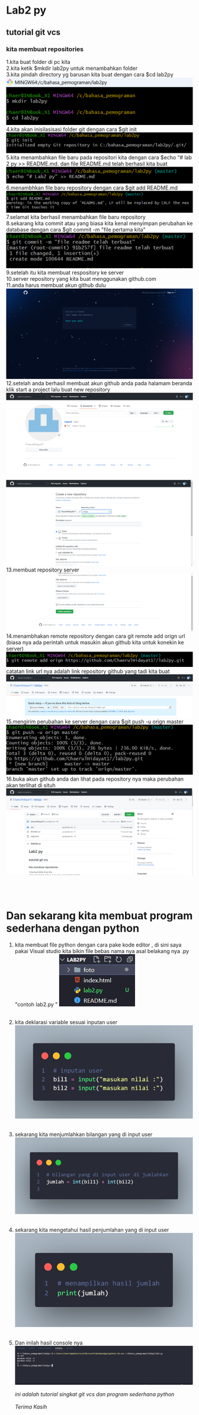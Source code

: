 # Lab2 py

## tutorial git vcs

### kita membuat repositories

1.kita buat folder di pc kita<br>
2.kita ketik $mkdir lab2py untuk menambahkan folder<br>
3.kita pindah directory yg barusan kita buat dengan cara $cd lab2py <br>
![gambar 1](foto/9.png) <br>
4.kita akan inisilasisasi folder git dengan cara $git init <br>
![gambar2](foto/10.png)<br>
5.kita menambahkan file baru pada repositori kita dengan cara $echo “# lab 2 py >> README.md. dan file README.md telah berhasil kita buat <br>
![gambar3](foto/12.png) <br>
6.menambhkan file baru repository dengan cara $git add README.md <br>
![gambar4](foto/11.png) <br>
7.selamat kita berhasil menambahkan file baru repository <br>
8.sekarang kita commit atau yang biasa kita kenal menyimpan perubahan ke database dengan cara $git commit -m "file pertama kita" <br>
![gambar5](foto/13.png) <br>
9.setelah itu kita membuat respository ke server <br>
10.server repository yang kita buat menggunakan github.com <br>
11.anda harus membuat akun github dulu <br>
![gambar6](foto/ss11.png) <br>
12.setelah anda berhasil membuat akun github anda pada halamam beranda klik start a project lalu buat new repository
![gambar7](foto/1.png)<br> ![gambar7](foto/2.png)
13.membuat repository server <br>
![gambar8](foto/3.png) <br>
14.menambhakan remote repository dengan cara git remote add orign url <br>
(biasa nya ada perintah untuk masukin akun github kita untuk konekin ke server) <br>
![gambar9](foto/15.png) <br>
catatan link url nya adalah link repository github yang tadi kita buat <br>
![gambar10](foto/4.png) <br>
15.mengirim perubahan ke server dengan cara $git push -u orign master <br>
![gambar11](foto/16.png) <br>
16.buka akun github anda dan lihat pada repository nya maka perubahan akan terlihat di situh <br>
![gambar12](foto/18.png) <br>
<br> <br> <br>

# Dan sekarang kita membuat program sederhana dengan python

1. kita membuat file python dengan cara pake kode editor , di sini saya pakai Visual studio
   kita bikin file bebas nama nya asal belakang nya .py "contoh lab2.py "
   ![gambar9](foto/19.png) <br> <br>
2. kita deklarasi variable sesuai inputan user
   ![gambar5](foto/5.png)
   <br> <br>
3. sekarang kita menjumlahkan bilangan yang di input user
   ![gambar6](foto/6.png)
   <br><br>
4. sekarang kita mengetahui hasil penjumlahan yang di input user
   ![gamabar7](foto/7.png)
   <br><br>
5. Dan inilah hasil console nya
   ![gambar8](foto/8.png)

   <i>ini adalah tutorial singkat git vcs dan program sederhana python </i>
   <br><br>
   <i>Terima Kasih</i>
